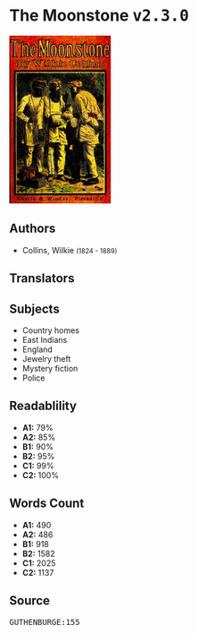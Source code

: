 # The Moonstone <kbd>v2.3.0</kbd>

![](./cover.medium.jpg "")

## Authors


 - Collins, Wilkie <small>(1824 - 1889)</small>

## Translators



## Subjects


 - Country homes
 - East Indians
 - England
 - Jewelry theft
 - Mystery fiction
 - Police

## Readablility


 - **A1:** 79%
 - **A2:** 85%
 - **B1:** 90%
 - **B2:** 95%
 - **C1:** 99%
 - **C2:** 100%

## Words Count


 - **A1:** 490
 - **A2:** 486
 - **B1:** 918
 - **B2:** 1582
 - **C1:** 2025
 - **C2:** 1137

## Source


<kbd>GUTHENBURGE:155</kbd>
